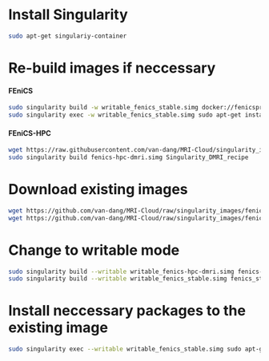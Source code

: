 # Install Singularity
```bash
sudo apt-get singulariy-container
```
# Re-build images if neccessary
#### FEniCS
```bash
sudo singularity build -w writable_fenics_stable.simg docker://fenicsproject/stable
sudo singularity exec -w writable_fenics_stable.simg sudo apt-get install zip unzip gmsh
```
#### FEniCS-HPC
```bash
wget https://raw.githubusercontent.com/van-dang/MRI-Cloud/singularity_images/Singularity_DMRI_recipe
sudo singularity build fenics-hpc-dmri.simg Singularity_DMRI_recipe
```

# Download existing images
```bash
wget https://github.com/van-dang/MRI-Cloud/raw/singularity_images/fenics-hpc-dmri.simg
wget https://github.com/van-dang/MRI-Cloud/raw/singularity_images/fenics_stable.simg
```

# Change to writable mode
```bash
sudo singularity build --writable writable_fenics-hpc-dmri.simg fenics-hpc-dmri.simg
sudo singularity build --writable writable_fenics_stable.simg fenics_stable.simg
```

# Install neccessary packages to the existing image
```bash
sudo singularity exec --writable writable_fenics_stable.simg sudo apt-get install zip unzip gmsh
```
